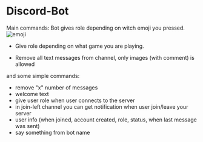 # Discord-Bot
Main commands: 
Bot gives role depending on witch emoji you pressed. 
![emoji](https://github.com/ArtiomBoo/Discord-Bot/blob/master/images/emoji_role.gif)

- Give role depending on what game you are playing.

- Remove all text messages from channel, only images (with comment) is allowed

and some simple commands:
- remove "x" number of messages
- welcome text 
- give user role when user connects to the server
- in join-left channel you can get notification when user join/leave your server
- user info (when joined, account created, role, status, when last message was sent)
- say something from bot name 
